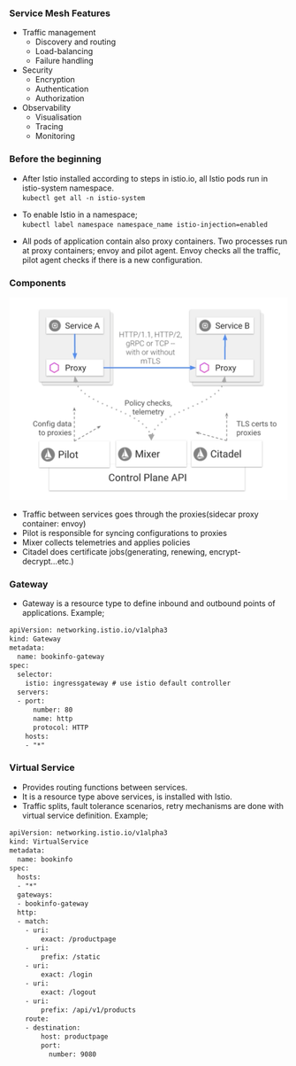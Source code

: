 ### Service Mesh Features
* Traffic management
    * Discovery and routing
    * Load-balancing
    * Failure handling
* Security
    * Encryption
    * Authentication
    * Authorization
* Observability
    * Visualisation
    * Tracing
    * Monitoring

### Before the beginning

* After Istio installed according to steps in istio.io, all Istio pods run in istio-system namespace.\
`kubectl get all -n istio-system`

* To enable Istio in a namespace;\
`kubectl label namespace namespace_name istio-injection=enabled`

* All pods of application contain also proxy containers. Two processes run at proxy containers; envoy and pilot agent. Envoy checks all the traffic, pilot agent checks if there is a new configuration.

### Components

![Topology](istio.png)

* Traffic between services goes through the proxies(sidecar proxy container: envoy)
* Pilot is responsible for syncing configurations to proxies
* Mixer collects telemetries and applies policies
* Citadel does certificate jobs(generating, renewing, encrypt-decrypt...etc.)

### Gateway

* Gateway is a resource type to define inbound and outbound points of applications. Example;

```
apiVersion: networking.istio.io/v1alpha3
kind: Gateway
metadata:
  name: bookinfo-gateway
spec:
  selector:
    istio: ingressgateway # use istio default controller
  servers:
  - port:
      number: 80
      name: http
      protocol: HTTP
    hosts:
    - "*"
````

### Virtual Service

* Provides routing functions between services. 
* It is a resource type above services, is installed with Istio.
* Traffic splits, fault tolerance scenarios, retry mechanisms are done with virtual service definition. Example;

```
apiVersion: networking.istio.io/v1alpha3
kind: VirtualService
metadata:
  name: bookinfo
spec:
  hosts:
  - "*"
  gateways:
  - bookinfo-gateway
  http:
  - match:
    - uri:
        exact: /productpage
    - uri:
        prefix: /static
    - uri:
        exact: /login
    - uri:
        exact: /logout
    - uri:
        prefix: /api/v1/products
    route:
    - destination:
        host: productpage
        port:
          number: 9080
````

